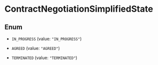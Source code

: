 

# ContractNegotiationSimplifiedState

## Enum


* `IN_PROGRESS` (value: `"IN_PROGRESS"`)

* `AGREED` (value: `"AGREED"`)

* `TERMINATED` (value: `"TERMINATED"`)



